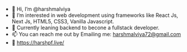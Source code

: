 - 👋 Hi, I’m @harshmalviya
- 👀 I’m interested in web development using frameworks like React Js, Next Js, HTML5, CSS3, Vanilla Javascript. 
- 🌱 Currently leaning backend to becone a fullstack developer.
- 📫 You can reach me out by Emailing me: harshmalviya72@gmail.com
- 📂 https://harshpf.live/
